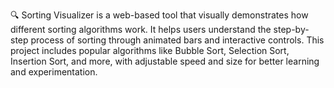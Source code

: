 🔍 Sorting Visualizer is a web-based tool that visually demonstrates how different sorting algorithms work. It helps users understand the step-by-step process of sorting through animated bars and interactive controls. This project includes popular algorithms like Bubble Sort, Selection Sort, Insertion Sort, and more, with adjustable speed and size for better learning and experimentation.
